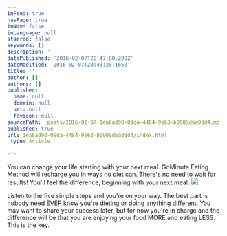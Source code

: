 ```yaml
---
inFeed: true
hasPage: true
inNav: false
inLanguage: null
starred: false
keywords: []
description: ''
datePublished: '2016-02-07T20:47:00.208Z'
dateModified: '2016-02-07T20:43:28.165Z'
title: ''
author: []
authors: []
publisher:
  name: null
  domain: null
  url: null
  favicon: null
sourcePath: _posts/2016-02-07-1ea6ad90-09da-4484-9e63-b0909d6a03d4.md
published: true
url: 1ea6ad90-09da-4484-9e63-b0909d6a03d4/index.html
_type: Article

---
```

You can change your life starting with your next meal. GoMinute Eating Method will recharge you in ways no diet can. There's no need to wait for results! You'll feel the difference, beginning with your next meal. ![](https://the-grid-user-content.s3-us-west-2.amazonaws.com/441c6774-73ee-4aaa-bf5e-710685798e42.jpg)

Listen to the five simple steps and you're on your way. The best part is nobody need EVER know you're dieting or doing anything different. You may want to share your success later, but for now you're in charge and the difference will be that you are enjoying your food MORE and eating LESS. This is the key.